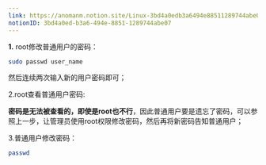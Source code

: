 ```yaml
---
link: https://anomanm.notion.site/Linux-3bd4a0edb3a6494e88511289744abe07
notionID: 3bd4a0ed-b3a6-494e-8851-1289744abe07
---
```

**1.** root修改普通用户的密码：

```bash
sudo passwd user_name
```

然后连续两次输入新的用户密码即可；

2.root查看普通用户密码:

**密码是无法被查看的，即使是root也不行**，因此普通用户要是遗忘了密码，可以参照上一步，让管理员使用root权限修改密码，然后再将新密码告知普通用户；

3.普通用户修改密码：

```bash
passwd
```